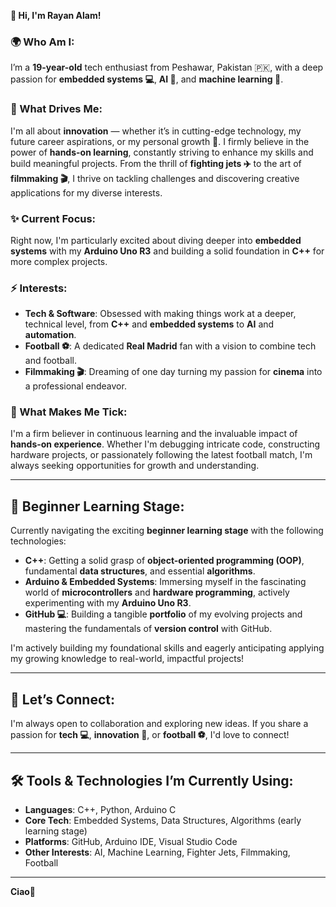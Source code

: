 **👋 Hi, I'm Rayan Alam!**

### 🌍 Who Am I:
I’m a **19-year-old** tech enthusiast from Peshawar, Pakistan 🇵🇰, with a deep passion for **embedded systems 💻**, **AI 🤖**, and **machine learning 🧠**.

### 🚀 What Drives Me:
I'm all about **innovation** — whether it’s in cutting-edge technology, my future career aspirations, or my personal growth 🌱.
I firmly believe in the power of **hands-on learning**, constantly striving to enhance my skills and build meaningful projects.
From the thrill of **fighting jets ✈️** to the art of **filmmaking 🎬**, I thrive on tackling challenges and discovering creative applications for my diverse interests.

### ✨ Current Focus:
Right now, I'm particularly excited about diving deeper into **embedded systems** with my **Arduino Uno R3** and building a solid foundation in **C++** for more complex projects.

### ⚡ Interests:
- **Tech & Software**: Obsessed with making things work at a deeper, technical level, from **C++** and **embedded systems** to **AI** and **automation**.
- **Football ⚽**: A dedicated **Real Madrid** fan with a vision to combine tech and football.
- **Filmmaking 🎬**: Dreaming of one day turning my passion for **cinema** into a professional endeavor.

### 🧠 What Makes Me Tick:
I'm a firm believer in continuous learning and the invaluable impact of **hands-on experience**. Whether I'm debugging intricate code, constructing hardware projects,
or passionately following the latest football match, I'm always seeking opportunities for growth and understanding.

---

## 🌱 Beginner Learning Stage:
Currently navigating the exciting **beginner learning stage** with the following technologies:

- **C++**: Getting a solid grasp of **object-oriented programming (OOP)**, fundamental **data structures**, and essential **algorithms**.
- **Arduino & Embedded Systems**: Immersing myself in the fascinating world of **microcontrollers** and **hardware programming**, actively experimenting with my **Arduino Uno R3**.
- **GitHub 💻**: Building a tangible **portfolio** of my evolving projects and mastering the fundamentals of **version control** with GitHub.

I'm actively building my foundational skills and eagerly anticipating applying my growing knowledge to real-world, impactful projects!

---

## 🤝 Let’s Connect:
I'm always open to collaboration and exploring new ideas. If you share a passion for **tech 💻**, **innovation 🚀**, or **football ⚽**, I'd love to connect!

---

## 🛠️ Tools & Technologies I’m Currently Using:
- **Languages**: C++, Python, Arduino C
- **Core Tech**: Embedded Systems, Data Structures, Algorithms (early learning stage)
- **Platforms**: GitHub, Arduino IDE, Visual Studio Code
- **Other Interests**: AI, Machine Learning, Fighter Jets, Filmmaking, Football

---
**Ciao👋**

